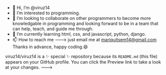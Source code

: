 - 👋 Hi, I’m @viruz14
- 👀 I’m interested to programming. 
- 💞️ I’m looking to collaborate on other programmers to become more knowledgable in programming and looking forward to be in a team that can help, teach, and guide me through.
- 🌱 I’m currently learning html, css, and javascript, python, django.
- 📫 How to reach me ---> just email me at mariquitsem14@gmail.com
Thanks in advance, happy coding.😄


viruz14/viruz14 is a ✨ special ✨ repository because its `README.md` (this file) appears on your GitHub profile.
You can click the Preview link to take a look at your changes.
--->
